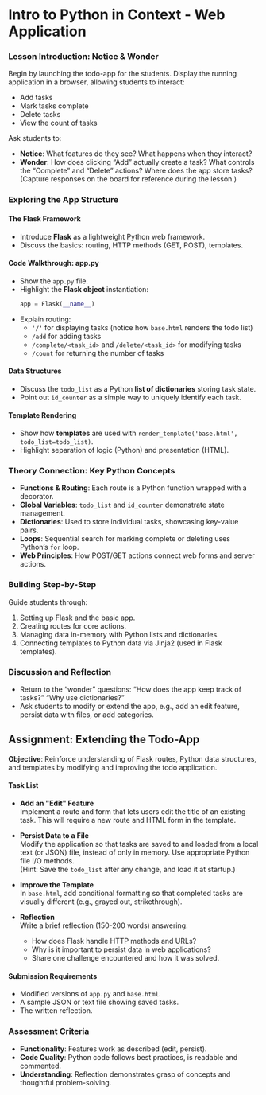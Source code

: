 # Intro to Python in Context - Web Application

### Lesson Introduction: Notice & Wonder

Begin by launching the todo-app for the students. Display the running application in a browser, allowing students to interact:
- Add tasks
- Mark tasks complete
- Delete tasks
- View the count of tasks

Ask students to:
- **Notice**: What features do they see? What happens when they interact?
- **Wonder**: How does clicking “Add” actually create a task? What controls the “Complete” and “Delete” actions? Where does the app store tasks?
(Capture responses on the board for reference during the lesson.)

### Exploring the App Structure

#### The Flask Framework

- Introduce **Flask** as a lightweight Python web framework.
- Discuss the basics: routing, HTTP methods (GET, POST), templates.

#### Code Walkthrough: app.py

- Show the `app.py` file.
- Highlight the **Flask object** instantiation:  
  ```python
  app = Flask(__name__)
  ```
- Explain routing:
  - `'/'` for displaying tasks (notice how `base.html` renders the todo list)
  - `/add` for adding tasks
  - `/complete/<task_id>` and `/delete/<task_id>` for modifying tasks
  - `/count` for returning the number of tasks

#### Data Structures

- Discuss the `todo_list` as a Python **list of dictionaries** storing task state.
- Point out `id_counter` as a simple way to uniquely identify each task.

#### Template Rendering

- Show how **templates** are used with `render_template('base.html', todo_list=todo_list)`.
- Highlight separation of logic (Python) and presentation (HTML).

### Theory Connection: Key Python Concepts

- **Functions & Routing**: Each route is a Python function wrapped with a decorator.
- **Global Variables**: `todo_list` and `id_counter` demonstrate state management.
- **Dictionaries**: Used to store individual tasks, showcasing key-value pairs.
- **Loops**: Sequential search for marking complete or deleting uses Python’s `for` loop.
- **Web Principles**: How POST/GET actions connect web forms and server actions.

### Building Step-by-Step

Guide students through:
1. Setting up Flask and the basic app.
2. Creating routes for core actions.
3. Managing data in-memory with Python lists and dictionaries.
4. Connecting templates to Python data via Jinja2 (used in Flask templates).

### Discussion and Reflection

- Return to the “wonder” questions: “How does the app keep track of tasks?” “Why use dictionaries?”
- Ask students to modify or extend the app, e.g., add an edit feature, persist data with files, or add categories.

## Assignment: Extending the Todo-App

**Objective**: Reinforce understanding of Flask routes, Python data structures, and templates by modifying and improving the todo application.

#### Task List

- **Add an "Edit" Feature**  
  Implement a route and form that lets users edit the title of an existing task. This will require a new route and HTML form in the template.

- **Persist Data to a File**  
  Modify the application so that tasks are saved to and loaded from a local text (or JSON) file, instead of only in memory. Use appropriate Python file I/O methods.  
  (Hint: Save the `todo_list` after any change, and load it at startup.)

- **Improve the Template**  
  In `base.html`, add conditional formatting so that completed tasks are visually different (e.g., grayed out, strikethrough).

- **Reflection**  
  Write a brief reflection (150-200 words) answering:  
  - How does Flask handle HTTP methods and URLs?  
  - Why is it important to persist data in web applications?  
  - Share one challenge encountered and how it was solved.

#### Submission Requirements

- Modified versions of `app.py` and `base.html`.
- A sample JSON or text file showing saved tasks.
- The written reflection.

### Assessment Criteria

- **Functionality**: Features work as described (edit, persist).
- **Code Quality**: Python code follows best practices, is readable and commented.
- **Understanding**: Reflection demonstrates grasp of concepts and thoughtful problem-solving.
